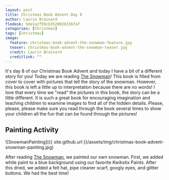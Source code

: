 ```yaml
---
layout: post
title: Christmas Book Advent Day 8
author: Laurin Brainard
flodesk: 5de1a2f59cb352002633b7af
categories: [Christmas]
tags: [christmas]
image:
  feature: christmas-book-advent-the-snowman-feature.jpg
  teaser: christmas-book-advent-the-snowman-teaser.jpg
  credit: Laurin Brainard
  creditlink: ""
---
```

It's day 8 of our Christmas Book Advent and today I have a bit of a different story for you! Today we are reading [The Snowman](https://amzn.to/2DuT08I)! This book is filled from cover to cover with pictures that tell the story of the snowman. However, this book is left a little up to interpretation because there are no words! I love that every time we "read" the pictures in this book, the story can be a little different. It is such a great book for encouraging imagination and teaching children to examine images to find all of the hidden details. Please, please, please make sure you read through the book several times to show your children all the fun that can be found through the pictures! 

## Painting Activity
![SnowmanPainting]({{ site.github.url }}/assets/img/christmas-book-advent-snowman-painting.jpg)

After reading [The Snowman](https://amzn.to/2DuT08I), we painted our own snowman. First, we added white paint to a blue background using our favorite Kwikstix Paints. After this dried, we added a felt hat, pipe cleaner scarf, googly eyes, and glitter buttons. We had the best time! 